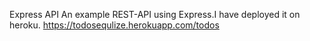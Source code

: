 Express API
An example REST-API using Express.I have deployed it on heroku.
https://todosequlize.herokuapp.com/todos

